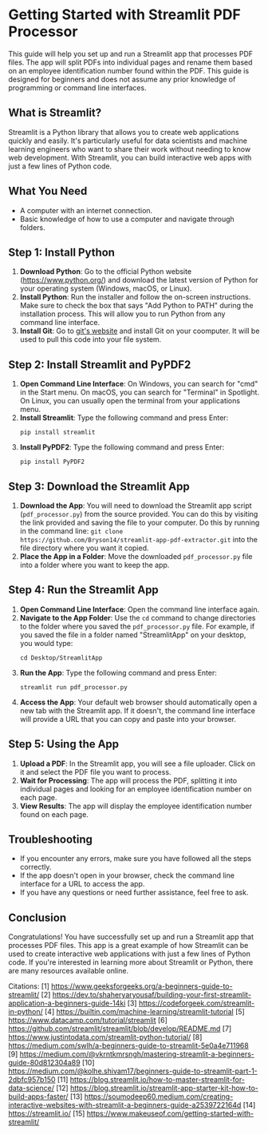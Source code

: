 # Getting Started with Streamlit PDF Processor

This guide will help you set up and run a Streamlit app that processes PDF files. The app will split PDFs into individual pages and rename them based on an employee identification number found within the PDF. This guide is designed for beginners and does not assume any prior knowledge of programming or command line interfaces.

## What is Streamlit?

Streamlit is a Python library that allows you to create web applications quickly and easily. It's particularly useful for data scientists and machine learning engineers who want to share their work without needing to know web development. With Streamlit, you can build interactive web apps with just a few lines of Python code.

## What You Need

- A computer with an internet connection.
- Basic knowledge of how to use a computer and navigate through folders.

## Step 1: Install Python

1. **Download Python**: Go to the official Python website (https://www.python.org/) and download the latest version of Python for your operating system (Windows, macOS, or Linux).
2. **Install Python**: Run the installer and follow the on-screen instructions. Make sure to check the box that says "Add Python to PATH" during the installation process. This will allow you to run Python from any command line interface.
3. **Install Git**: Go to [git's website](https://git-scm.com/book/en/v2/Getting-Started-Installing-Git) and install Git on your coomputer. It will be used to pull this code into your file system.

## Step 2: Install Streamlit and PyPDF2

1. **Open Command Line Interface**: On Windows, you can search for "cmd" in the Start menu. On macOS, you can search for "Terminal" in Spotlight. On Linux, you can usually open the terminal from your applications menu.
2. **Install Streamlit**: Type the following command and press Enter:
   ```
   pip install streamlit
   ```
3. **Install PyPDF2**: Type the following command and press Enter:
   ```
   pip install PyPDF2
   ```

## Step 3: Download the Streamlit App

1. **Download the App**: You will need to download the Streamlit app script (`pdf_processor.py`) from the source provided. You can do this by visiting the link provided and saving the file to your computer. Do this by running in the command line: `git clone https://github.com/Bryson14/streamlit-app-pdf-extractor.git` into the file directory where you want it copied.
2. **Place the App in a Folder**: Move the downloaded `pdf_processor.py` file into a folder where you want to keep the app.

## Step 4: Run the Streamlit App

1. **Open Command Line Interface**: Open the command line interface again.
2. **Navigate to the App Folder**: Use the `cd` command to change directories to the folder where you saved the `pdf_processor.py` file. For example, if you saved the file in a folder named "StreamlitApp" on your desktop, you would type:
   ```
   cd Desktop/StreamlitApp
   ```
3. **Run the App**: Type the following command and press Enter:
   ```
   streamlit run pdf_processor.py
   ```
4. **Access the App**: Your default web browser should automatically open a new tab with the Streamlit app. If it doesn't, the command line interface will provide a URL that you can copy and paste into your browser.

## Step 5: Using the App

1. **Upload a PDF**: In the Streamlit app, you will see a file uploader. Click on it and select the PDF file you want to process.
2. **Wait for Processing**: The app will process the PDF, splitting it into individual pages and looking for an employee identification number on each page.
3. **View Results**: The app will display the employee identification number found on each page.

## Troubleshooting

- If you encounter any errors, make sure you have followed all the steps correctly.
- If the app doesn't open in your browser, check the command line interface for a URL to access the app.
- If you have any questions or need further assistance, feel free to ask.

## Conclusion

Congratulations! You have successfully set up and run a Streamlit app that processes PDF files. This app is a great example of how Streamlit can be used to create interactive web applications with just a few lines of Python code. If you're interested in learning more about Streamlit or Python, there are many resources available online.

Citations:
[1] https://www.geeksforgeeks.org/a-beginners-guide-to-streamlit/
[2] https://dev.to/shaheryaryousaf/building-your-first-streamlit-application-a-beginners-guide-14ki
[3] https://codeforgeek.com/streamlit-in-python/
[4] https://builtin.com/machine-learning/streamlit-tutorial
[5] https://www.datacamp.com/tutorial/streamlit
[6] https://github.com/streamlit/streamlit/blob/develop/README.md
[7] https://www.justintodata.com/streamlit-python-tutorial/
[8] https://medium.com/swlh/a-beginners-guide-to-streamlit-5e0a4e711968
[9] https://medium.com/@vkrntkmrsngh/mastering-streamlit-a-beginners-guide-80d812304a89
[10] https://medium.com/@kolhe.shivam17/beginners-guide-to-streamlit-part-1-2dbfc957b150
[11] https://blog.streamlit.io/how-to-master-streamlit-for-data-science/
[12] https://blog.streamlit.io/streamlit-app-starter-kit-how-to-build-apps-faster/
[13] https://soumodeep60.medium.com/creating-interactive-websites-with-streamlit-a-beginners-guide-a2539722164d
[14] https://streamlit.io/
[15] https://www.makeuseof.com/getting-started-with-streamlit/